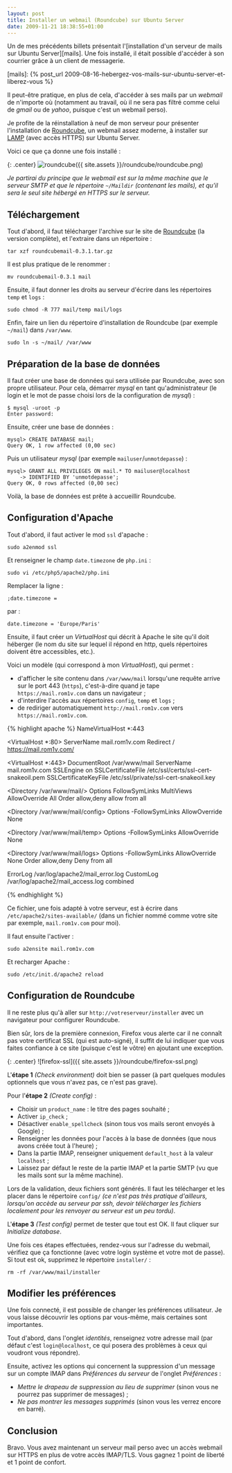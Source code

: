 ```yaml
---
layout: post
title: Installer un webmail (Roundcube) sur Ubuntu Server
date: 2009-11-21 18:38:55+01:00
---
```


Un de mes précédents billets présentait l'[installation d'un serveur de mails
sur Ubuntu Server][mails]. Une fois installé, il était possible d'accéder à son
courrier grâce à un client de messagerie.

[mails]: {% post_url 2009-08-16-hebergez-vos-mails-sur-ubuntu-server-et-liberez-vous %}

Il peut-être pratique, en plus de cela, d'accéder à ses mails par un _webmail_
de n'importe où (notamment au travail, où il ne sera pas filtré comme celui de
_gmail_ ou de _yahoo_, puisque c'est un webmail perso).

Je profite de la réinstallation à neuf de mon serveur pour présenter
l'installation de [Roundcube][], un webmail assez moderne, à installer sur
[LAMP][] (avec accès HTTPS) sur Ubuntu Server.

[roundcube]: http://roundcube.net/
[lamp]: http://doc.ubuntu-fr.org/lamp

Voici ce que ça donne une fois installé :

{: .center}
![roundcube]({{ site.assets }}/roundcube/roundcube.png)

_Je partirai du principe que le webmail est sur la même machine que le serveur
SMTP et que le répertoire `~/Maildir` (contenant les mails), et qu'il sera le
seul site hébergé en HTTPS sur le serveur._


## Téléchargement

Tout d'abord, il faut télécharger l'archive sur le site de
[Roundcube][roundcube-dl] (la version complète), et l'extraire dans un
répertoire :

    tar xzf roundcubemail-0.3.1.tar.gz

[roundcube-dl]: https://roundcube.net/download

Il est plus pratique de le renommer :

    mv roundcubemail-0.3.1 mail

Ensuite, il faut donner les droits au serveur d'écrire dans les répertoires
`temp` et `logs` :

    sudo chmod -R 777 mail/temp mail/logs

Enfin, faire un lien du répertoire d'installation de Roundcube (par exemple
`~/mail`) dans `/var/www`.

    sudo ln -s ~/mail/ /var/www


## Préparation de la base de données

Il faut créer une base de données qui sera utilisée par Roundcube, avec son
propre utilisateur. Pour cela, démarrer _mysql_ en tant qu'administrateur (le
login et le mot de passe choisi lors de la configuration de _mysql_) :

    $ mysql -uroot -p
    Enter password:

Ensuite, créer une base de données :

    mysql> CREATE DATABASE mail;
    Query OK, 1 row affected (0,00 sec)

Puis un utilisateur _mysql_ (par exemple `mailuser`/`unmotdepasse`) :

    mysql> GRANT ALL PRIVILEGES ON mail.* TO mailuser@localhost
        -> IDENTIFIED BY 'unmotdepasse';
    Query OK, 0 rows affected (0,00 sec)

Voilà, la base de données est prête à accueillir Roundcube.


## Configuration d'Apache


Tout d'abord, il faut activer le mod `ssl` d'apache :

    sudo a2enmod ssl


Et renseigner le champ `date.timezone` de `php.ini` :

    sudo vi /etc/php5/apache2/php.ini

Remplacer la ligne :

    ;date.timezone =

par :

    date.timezone = 'Europe/Paris'

Ensuite, il faut créer un _VirtualHost_ qui décrit à Apache le site qu'il doit
héberger (le nom du site sur lequel il répond en http, quels répertoires
doivent être accessibles, etc.).

Voici un modèle (qui correspond à mon _VirtualHost_), qui permet :

  * d'afficher le site contenu dans `/var/www/mail` lorsqu'une requête arrive
    sur le port 443 (`https`), c'est-à-dire quand je tape
    `https://mail.rom1v.com` dans un navigateur ;
  * d'interdire l'accès aux répertoires `config`, `temp` et `logs` ;
  * de rediriger automatiquement `http://mail.rom1v.com` vers
    `https://mail.rom1v.com`.

{% highlight apache %}
NameVirtualHost *:443

<VirtualHost *:80>
  ServerName  mail.rom1v.com
  Redirect  / https://mail.rom1v.com/
</VirtualHost>

<VirtualHost *:443>
  DocumentRoot  /var/www/mail
  ServerName  mail.rom1v.com
  SSLEngine on
  SSLCertificateFile /etc/ssl/certs/ssl-cert-snakeoil.pem
  SSLCertificateKeyFile /etc/ssl/private/ssl-cert-snakeoil.key

  <Directory /var/www/mail/>
    Options FollowSymLinks MultiViews
    AllowOverride All
    Order allow,deny
    allow from all
  </Directory>
  
  <Directory /var/www/mail/config>
    Options -FollowSymLinks
    AllowOverride None
  </Directory>
  
  <Directory /var/www/mail/temp>
    Options -FollowSymLinks
    AllowOverride None
  </Directory>
  
  <Directory /var/www/mail/logs>
    Options -FollowSymLinks
    AllowOverride None
    Order allow,deny
    Deny from all
  </Directory>
  
  ErrorLog  /var/log/apache2/mail_error.log
  CustomLog /var/log/apache2/mail_access.log combined

</VirtualHost>
{% endhighlight %}


Ce fichier, une fois adapté à votre serveur, est à écrire dans
`/etc/apache2/sites-available/` (dans un fichier nommé comme votre site par
exemple, `mail.rom1v.com` pour moi).

Il faut ensuite l'activer :

    sudo a2ensite mail.rom1v.com

Et recharger Apache :

    sudo /etc/init.d/apache2 reload


## Configuration de Roundcube

Il ne reste plus qu'à aller sur `http://votreserveur/installer` avec un
navigateur pour configurer Roundcube.

Bien sûr, lors de la première connexion, Firefox vous alerte car il ne connaît
pas votre certificat SSL (qui est auto-signé), il suffit de lui indiquer que
vous faites confiance à ce site (puisque c'est le vôtre) en ajoutant une
exception.

{: .center}
![firefox-ssl]({{ site.assets }}/roundcube/firefox-ssl.png)

L'**étape 1** _(Check environment)_ doit bien se passer (à part quelques
modules optionnels que vous n'avez pas, ce n'est pas grave).

Pour l'**étape 2** _(Create config)_ :

  * Choisir un `product_name` : le titre des pages souhaité ;
  * Activer `ip_check` ;
  * Désactiver `enable_spellcheck` (sinon tous vos mails seront envoyés à
    Google) ;
  * Renseigner les données pour l'accès à la base de données (que nous avons
    créée tout à l'heure) ;
  * Dans la partie IMAP, renseigner uniquement `default_host` à la valeur
    `localhost` ;
  * Laissez par défaut le reste de la partie IMAP et la partie SMTP (vu que les
    mails sont sur la même machine).

Lors de la validation, deux fichiers sont générés. Il faut les télécharger et
les placer dans le répertoire `config/` _(ce n'est pas très pratique
d'ailleurs, lorsqu'on accède au serveur par ssh, devoir télécharger les
fichiers localement pour les renvoyer au serveur est un peu tordu)_.

L'**étape 3** _(Test config)_ permet de tester que tout est OK. Il faut cliquer
sur _Initialize database_.

Une fois ces étapes effectuées, rendez-vous sur l'adresse du webmail, vérifiez
que ça fonctionne (avec votre login système et votre mot de passe). Si tout est
ok, supprimez le répertoire `installer/` :

    rm -rf /var/www/mail/installer


## Modifier les préférences

Une fois connecté, il est possible de changer les préférences utilisateur. Je
vous laisse découvrir les options par vous-même, mais certaines sont
importantes.

Tout d'abord, dans l'onglet _identités_, renseignez votre adresse mail (par
défaut c'est `login@localhost`, ce qui posera des problèmes à ceux qui voudront
vous répondre).

Ensuite, activez les options qui concernent la suppression d'un message sur un
compte IMAP dans _Préférences du serveur_ de l'onglet _Préférences_ :

  * _Mettre le drapeau de suppression au lieu de supprimer_ (sinon vous ne
    pourrez pas supprimer de messages) ;
  * _Ne pas montrer les messages supprimés_ (sinon vous les verrez encore en
    barré).


## Conclusion

Bravo. Vous avez maintenant un serveur mail perso avec un accès webmail sur
HTTPS en plus de votre accès IMAP/TLS. Vous gagnez 1 point de liberté et 1
point de confort.
